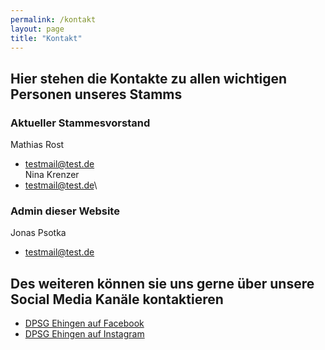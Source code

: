 ```yaml
---
permalink: /kontakt
layout: page
title: "Kontakt"
---
```

## Hier stehen die Kontakte zu allen wichtigen Personen unseres Stamms

### Aktueller Stammesvorstand
Mathias Rost
- testmail@test.de\
Nina Krenzer
- testmail@test.de\

### Admin dieser Website
Jonas Psotka
- testmail@test.de

## Des weiteren können sie uns gerne über unsere Social Media Kanäle kontaktieren
- [DPSG Ehingen auf Facebook](#)
- [DPSG Ehingen auf Instagram](#)
